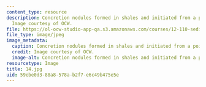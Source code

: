 ```yaml
---
content_type: resource
description: Concretion nodules formed in shales and initiated from a point source.
  Image courtesy of OCW.
file: https://ol-ocw-studio-app-qa.s3.amazonaws.com/courses/12-110-sedimentary-geology-fall-2004/59ebe0d388a8578ab2f7e6c49b475e5e_14.jpg
file_type: image/jpeg
image_metadata:
  caption: Concretion nodules formed in shales and initiated from a point source.
  credit: Image courtesy of OCW.
  image-alt: Concretion nodules formed in shales and initiated from a point source.
resourcetype: Image
title: 14.jpg
uid: 59ebe0d3-88a8-578a-b2f7-e6c49b475e5e
---
```

